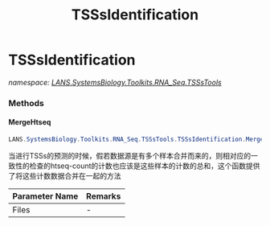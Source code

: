 ﻿---
title: TSSsIdentification
---

# TSSsIdentification
_namespace: [LANS.SystemsBiology.Toolkits.RNA_Seq.TSSsTools](N-LANS.SystemsBiology.Toolkits.RNA_Seq.TSSsTools.html)_





### Methods

#### MergeHtseq
```csharp
LANS.SystemsBiology.Toolkits.RNA_Seq.TSSsTools.TSSsIdentification.MergeHtseq(System.Collections.Generic.IEnumerable{System.String})
```
当进行TSSs的预测的时候，假若数据源是有多个样本合并而来的，则相对应的一致性的检查的htseq-count的计数也应该是这些样本的计数的总和，这个函数提供了将这些计数数据合并在一起的方法

|Parameter Name|Remarks|
|--------------|-------|
|Files|-|



